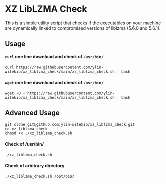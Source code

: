 # XZ LibLZMA Check

This is a simple utility script that checks if the executables on your machine are dynamically linked to compromised versions of liblzma (5.6.0 and 5.6.1).

## Usage
#### `curl` one line download and check of `/usr/bin/`
```
curl https://raw.githubusercontent.com/ylin-witekio/xz_liblzma_check/main/xz_liblzma_check.sh | bash
```

#### `wget` one line download and check of `/usr/bin/`
```
wget -O - https://raw.githubusercontent.com/ylin-witekio/xz_liblzma_check/main/xz_liblzma_check.sh | bash
```

## Advanced Usage
```
git clone git@github.com:ylin-witekio/xz_liblzma_check.git
cd xz_liblzma_check
chmod +x ./xz_liblzma_check.sh
```

#### Check of /usr/bin/
```
./xz_liblzma_check.sh
```

#### Check of arbitrary directory
```
./xz_liblzma_check.sh /opt/bin/
```